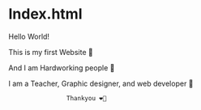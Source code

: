 # Index.html
Hello World!

This is my first Website 💫 

And I am Hardworking people 💪

I am a Teacher, Graphic designer, and web developer 🧬 




                    Thankyou ❤️🙏 
